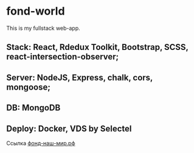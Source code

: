# fond-world
This is my fullstack web-app. 
## Stack: React, Rdedux Toolkit, Bootstrap, SCSS, react-intersection-observer;
## Server: NodeJS, Express, chalk, cors, mongoose;
## DB: MongoDB
## Deploy: Docker, VDS by Selectel
Ссылка [фонд-наш-мир.рф](http://фонд-наш-мир.рф) 
